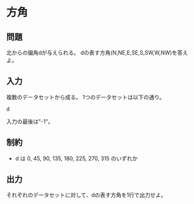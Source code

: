 # 方角

## 問題

北からの偏角dが与えられる。
dの表す方角(N,NE,E,SE,S,SW,W,NW)を答えよ。

## 入力

複数のデータセットから成る。
1つのデータセットは以下の通り。

<pre>
d
</pre>

入力の最後は"-1"。

## 制約

* d は 0, 45, 90, 135, 180, 225, 270, 315 のいずれか

## 出力

それぞれのデータセットに対して、dの表す方角を1行で出力せよ。
